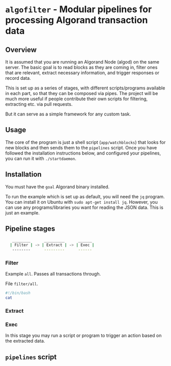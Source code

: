 # `algofilter` - Modular pipelines for processing Algorand transaction data

## Overview

It is assumed that you are running an Algorand Node (algod) on the same server.
The basic goal is to read blocks as they are coming in, filter ones that are relevant, extract necessary information, and trigger responses or
record data.

This is set up as a series of stages, with different scripts/programs available in each part, so that they can be composed via pipes.
The project will be much more useful if people contribute their own scripts for filtering, extracting etc. via pull requests.

But it can serve as a simple framework for any custom task.

## Usage

The core of the program is just a shell script (`app/watchblocks`) that looks for new blocks and then sends them to the `pipelines` script.
Once you have followed the installation instructions below, and configured your pipelines, you can run it with `./startdaemon`.

## Installation

You must have the `goal` Algorand binary installed.

To run the example which is set up as default, you will need the `jq` program. 
You can install it on Ubuntu with `sudo apt-get install jq`.
However, you can use any programs/libraries you want for reading the JSON data. This is just an example.

## Pipeline stages

```sh
   ________      _________      ______
  | Filter | -> | Extract | -> | Exec |
   --------      ---------      ------
```

### Filter

Example `all`. Passes all transactions through.

File `filter/all`.

```sh
#!/bin/bash
cat
```


### Extract

### Exec

In this stage you may run a script or program to trigger an action based on the extracted data.


## `pipelines` script


